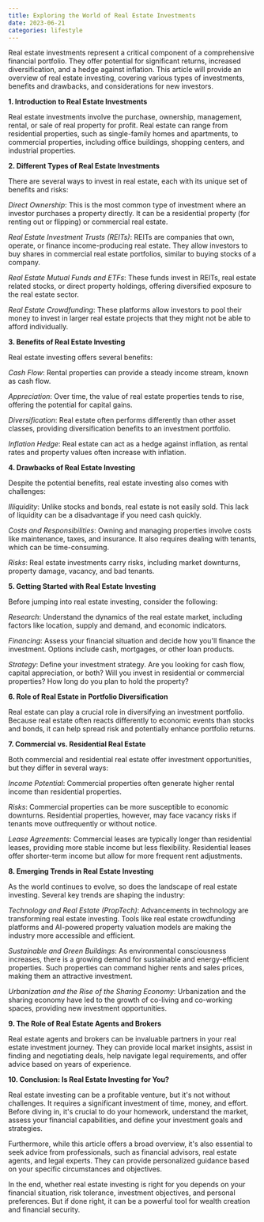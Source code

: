 ```yaml
---
title: Exploring the World of Real Estate Investments
date: 2023-06-21
categories: lifestyle
---
```

Real estate investments represent a critical component of a comprehensive financial portfolio. They offer potential for significant returns, increased diversification, and a hedge against inflation. This article will provide an overview of real estate investing, covering various types of investments, benefits and drawbacks, and considerations for new investors.

**1. Introduction to Real Estate Investments**

Real estate investments involve the purchase, ownership, management, rental, or sale of real property for profit. Real estate can range from residential properties, such as single-family homes and apartments, to commercial properties, including office buildings, shopping centers, and industrial properties.

**2. Different Types of Real Estate Investments**

There are several ways to invest in real estate, each with its unique set of benefits and risks:

*Direct Ownership*: This is the most common type of investment where an investor purchases a property directly. It can be a residential property (for renting out or flipping) or commercial real estate.

*Real Estate Investment Trusts (REITs)*: REITs are companies that own, operate, or finance income-producing real estate. They allow investors to buy shares in commercial real estate portfolios, similar to buying stocks of a company.

*Real Estate Mutual Funds and ETFs*: These funds invest in REITs, real estate related stocks, or direct property holdings, offering diversified exposure to the real estate sector.

*Real Estate Crowdfunding*: These platforms allow investors to pool their money to invest in larger real estate projects that they might not be able to afford individually.

**3. Benefits of Real Estate Investing**

Real estate investing offers several benefits:

*Cash Flow*: Rental properties can provide a steady income stream, known as cash flow.

*Appreciation*: Over time, the value of real estate properties tends to rise, offering the potential for capital gains.

*Diversification*: Real estate often performs differently than other asset classes, providing diversification benefits to an investment portfolio.

*Inflation Hedge*: Real estate can act as a hedge against inflation, as rental rates and property values often increase with inflation.

**4. Drawbacks of Real Estate Investing**

Despite the potential benefits, real estate investing also comes with challenges:

*Illiquidity*: Unlike stocks and bonds, real estate is not easily sold. This lack of liquidity can be a disadvantage if you need cash quickly.

*Costs and Responsibilities*: Owning and managing properties involve costs like maintenance, taxes, and insurance. It also requires dealing with tenants, which can be time-consuming.

*Risks*: Real estate investments carry risks, including market downturns, property damage, vacancy, and bad tenants.

**5. Getting Started with Real Estate Investing**

Before jumping into real estate investing, consider the following:

*Research*: Understand the dynamics of the real estate market, including factors like location, supply and demand, and economic indicators.

*Financing*: Assess your financial situation and decide how you'll finance the investment. Options include cash, mortgages, or other loan products.

*Strategy*: Define your investment strategy. Are you looking for cash flow, capital appreciation, or both? Will you invest in residential or commercial properties? How long do you plan to hold the property?

**6. Role of Real Estate in Portfolio Diversification**

Real estate can play a crucial role in diversifying an investment portfolio. Because real estate often reacts differently to economic events than stocks and bonds, it can help spread risk and potentially enhance portfolio returns.

**7. Commercial vs. Residential Real Estate**

Both commercial and residential real estate offer investment opportunities, but they differ in several ways:

*Income Potential*: Commercial properties often generate higher rental income than residential properties.

*Risks*: Commercial properties can be more susceptible to economic downturns. Residential properties, however, may face vacancy risks if tenants move outfrequently or without notice.

*Lease Agreements*: Commercial leases are typically longer than residential leases, providing more stable income but less flexibility. Residential leases offer shorter-term income but allow for more frequent rent adjustments.

**8. Emerging Trends in Real Estate Investing**

As the world continues to evolve, so does the landscape of real estate investing. Several key trends are shaping the industry:

*Technology and Real Estate (PropTech)*: Advancements in technology are transforming real estate investing. Tools like real estate crowdfunding platforms and AI-powered property valuation models are making the industry more accessible and efficient.

*Sustainable and Green Buildings*: As environmental consciousness increases, there is a growing demand for sustainable and energy-efficient properties. Such properties can command higher rents and sales prices, making them an attractive investment.

*Urbanization and the Rise of the Sharing Economy*: Urbanization and the sharing economy have led to the growth of co-living and co-working spaces, providing new investment opportunities.

**9. The Role of Real Estate Agents and Brokers**

Real estate agents and brokers can be invaluable partners in your real estate investment journey. They can provide local market insights, assist in finding and negotiating deals, help navigate legal requirements, and offer advice based on years of experience.

**10. Conclusion: Is Real Estate Investing for You?**

Real estate investing can be a profitable venture, but it's not without challenges. It requires a significant investment of time, money, and effort. Before diving in, it's crucial to do your homework, understand the market, assess your financial capabilities, and define your investment goals and strategies.

Furthermore, while this article offers a broad overview, it's also essential to seek advice from professionals, such as financial advisors, real estate agents, and legal experts. They can provide personalized guidance based on your specific circumstances and objectives.

In the end, whether real estate investing is right for you depends on your financial situation, risk tolerance, investment objectives, and personal preferences. But if done right, it can be a powerful tool for wealth creation and financial security.